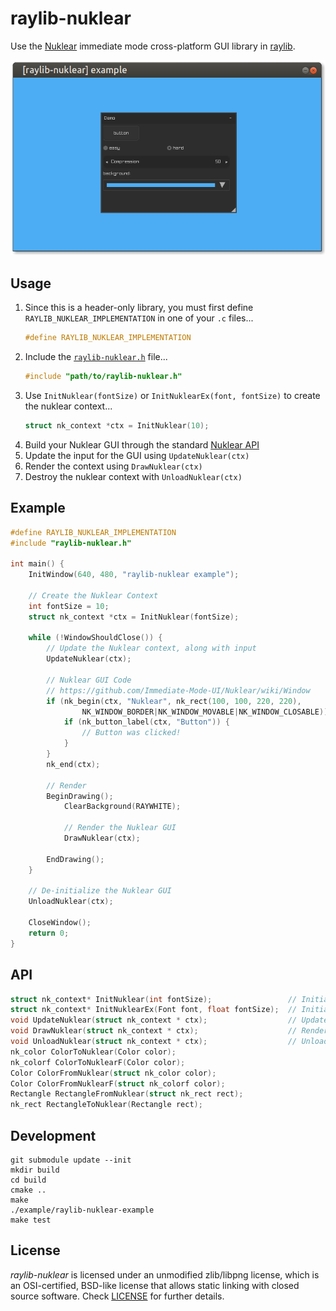 # raylib-nuklear

Use the [Nuklear](https://github.com/Immediate-Mode-UI/Nuklear) immediate mode cross-platform GUI library in [raylib](https://www.raylib.com/).

[![raylib-nuklear-example Screenshot](examples/raylib-nuklear-example.png)](examples)

## Usage

1. Since this is a header-only library, you must first define `RAYLIB_NUKLEAR_IMPLEMENTATION` in one of your `.c` files...
    ``` c
    #define RAYLIB_NUKLEAR_IMPLEMENTATION
    ```
2. Include the [`raylib-nuklear.h`](include/raylib-nuklear.h) file...
    ``` c
    #include "path/to/raylib-nuklear.h"
    ```
3. Use `InitNuklear(fontSize)` or `InitNuklearEx(font, fontSize)` to create the nuklear context...
    ``` c
    struct nk_context *ctx = InitNuklear(10);
    ```
4. Build your Nuklear GUI through the standard [Nuklear API](https://github.com/Immediate-Mode-UI/Nuklear/wiki/Window)
5. Update the input for the GUI using `UpdateNuklear(ctx)`
6. Render the context using `DrawNuklear(ctx)`
7. Destroy the nuklear context with `UnloadNuklear(ctx)`

## Example

``` c
#define RAYLIB_NUKLEAR_IMPLEMENTATION
#include "raylib-nuklear.h"

int main() {
    InitWindow(640, 480, "raylib-nuklear example");

    // Create the Nuklear Context
    int fontSize = 10;
    struct nk_context *ctx = InitNuklear(fontSize);

    while (!WindowShouldClose()) {
        // Update the Nuklear context, along with input
        UpdateNuklear(ctx);

        // Nuklear GUI Code
        // https://github.com/Immediate-Mode-UI/Nuklear/wiki/Window
        if (nk_begin(ctx, "Nuklear", nk_rect(100, 100, 220, 220),
                NK_WINDOW_BORDER|NK_WINDOW_MOVABLE|NK_WINDOW_CLOSABLE)) {
            if (nk_button_label(ctx, "Button")) {
                // Button was clicked!
            }
        }
        nk_end(ctx);

        // Render
        BeginDrawing();
            ClearBackground(RAYWHITE);

            // Render the Nuklear GUI
            DrawNuklear(ctx);

        EndDrawing();
    }

    // De-initialize the Nuklear GUI
    UnloadNuklear(ctx);

    CloseWindow();
    return 0;
}
```

## API

``` c
struct nk_context* InitNuklear(int fontSize);                 // Initialize the Nuklear context
struct nk_context* InitNuklearEx(Font font, float fontSize);  // Initialize the Nuklear context, with a custom font
void UpdateNuklear(struct nk_context * ctx);                  // Update the input state and internal components
void DrawNuklear(struct nk_context * ctx);                    // Render the Nuklear GUI on the screen
void UnloadNuklear(struct nk_context * ctx);                  // Unload the GUI
nk_color ColorToNuklear(Color color);
nk_colorf ColorToNuklearF(Color color);
Color ColorFromNuklear(struct nk_color color);
Color ColorFromNuklearF(struct nk_colorf color);
Rectangle RectangleFromNuklear(struct nk_rect rect);
nk_rect RectangleToNuklear(Rectangle rect);
```

## Development

```
git submodule update --init
mkdir build
cd build
cmake ..
make
./example/raylib-nuklear-example
make test
```

## License

*raylib-nuklear* is licensed under an unmodified zlib/libpng license, which is an OSI-certified, BSD-like license that allows static linking with closed source software. Check [LICENSE](LICENSE) for further details.

